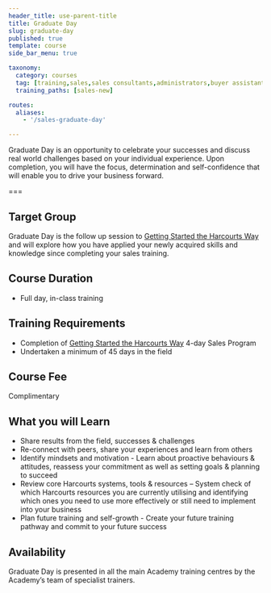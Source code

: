 ```yaml
---
header_title: use-parent-title
title: Graduate Day
slug: graduate-day
published: true
template: course
side_bar_menu: true

taxonomy:
  category: courses
  tag: [training,sales,sales consultants,administrators,buyer assistants,personal assistants]
  training_paths: [sales-new]

routes:
  aliases:
    - '/sales-graduate-day'

---
```


Graduate Day is an opportunity to celebrate your successes and discuss real world challenges based on your individual experience. Upon completion, you will have the focus, determination and self-confidence that will enable you to drive your business forward.

===

## Target Group
Graduate Day is the follow up session to [Getting Started the Harcourts Way](/getting-started-the-harcourts-way) and will explore how you have applied your newly acquired skills and knowledge since completing your sales training. 

## Course Duration
- Full day, in-class training

## Training Requirements
- Completion of [Getting Started the Harcourts Way](/getting-started-the-harcourts-way) 4-day Sales Program 
- Undertaken a minimum of 45 days in the field

## Course Fee
Complimentary

## What you will Learn
- Share results from the field, successes & challenges
- Re-connect with peers, share your experiences and learn from others
- Identify mindsets and motivation - Learn about proactive behaviours & attitudes, reassess your commitment as well as setting goals & planning to succeed
- Review core Harcourts systems, tools & resources – System check of which Harcourts resources you are currently utilising and identifying which ones you need to use more effectively or still need to implement into your business
- Plan future training and self-growth - Create your future training pathway and commit to your future success

## Availability
Graduate Day is presented in all the main Academy training centres by the Academy’s team of specialist trainers.

